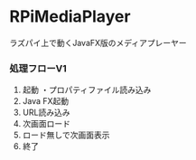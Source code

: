 # RPiMediaPlayer
ラズパイ上で動くJavaFX版のメディアプレーヤー

### 処理フローV1
1. 起動
・プロパティファイル読み込み
2. Java FX起動
3. URL読み込み
4. 次画面ロード
5. ロード無しで次画面表示
6. 終了
